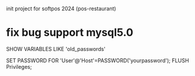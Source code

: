 init project for softpos 2024 (pos-restaurant)

# fix bug support mysql5.0
SHOW VARIABLES LIKE 'old_passwords'

SET PASSWORD FOR 'User'@'Host'=PASSWORD('yourpassword');
FLUSH Privileges;